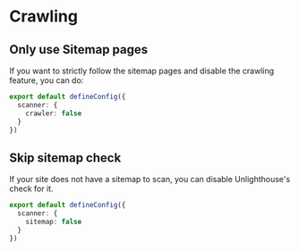 # Crawling

## Only use Sitemap pages

If you want to strictly follow the sitemap pages and disable the crawling feature, you can do:

```ts
export default defineConfig({
  scanner: {
    crawler: false
  }
})
```

## Skip sitemap check

If your site does not have a sitemap to scan, you can disable Unlighthouse's check for it.

```ts
export default defineConfig({
  scanner: {
    sitemap: false
  }
})
```
